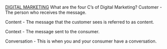 [DIGITAL MARKETING](https://weboin.com/)
 What are the four C’s of Digital Marketing?
Customer - The person who receives the message.

Content - The message that the customer sees is referred to as content.

Context - The message sent to the consumer.

Conversation - This is when you and your consumer have a conversation.
